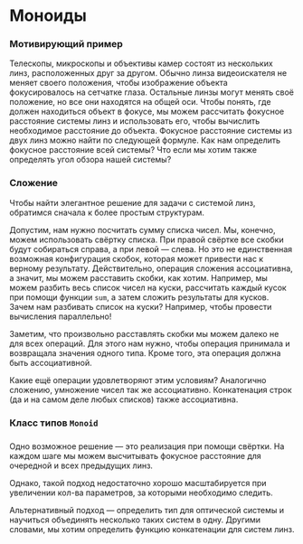 Моноиды
===

### Мотивирующий пример

Телескопы, микроскопы и объективы камер состоят из нескольких линз, расположенных друг за другом.
Обычно линза видеоискателя не меняет своего положения, чтобы изображение объекта фокусировалось на сетчатке глаза.
Остальные линзы могут менять своё положение, но все они находятся на общей оси.
Чтобы понять, где должен находиться объект в фокусе, мы можем рассчитать фокусное расстояние системы линз и использовать его, чтобы вычислить необходимое расстояние до объекта.
Фокусное расстояние системы из двух линз можно найти по следующей формуле.
Как нам определить фокусное расстояние всей системы?
Что если мы хотим также определять угол обзора нашей системы?

### Сложение

Чтобы найти элегантное решение для задачи с системой линз, обратимся сначала к более простым структурам.

Допустим, нам нужно посчитать сумму списка чисел.
Мы, конечно, можем использовать свёртку списка.
При правой свёртке все скобки будут собираться справа, а при левой — слева.
Но это не единственная возможная конфигурация скобок, которая может привести нас к верному результату.
Действительно, операция сложения ассоциативна, а значит, мы можем расставить скобки, как хотим.
Например, мы можем разбить весь список чисел на куски, рассчитать каждый кусок при помощи функции `sum`, а затем сложить результаты для кусков.
Зачем нам разбивать список на куски? Например, чтобы провести вычисления параллельно!

Заметим, что произвольно расставлять скобки мы можем далеко не для всех операций.
Для этого нам нужно, чтобы операция принимала и возвращала значения одного типа.
Кроме того, эта операция должна быть ассоциативной.

Какие ещё операции удовлетворяют этим условиям?
Аналогично сложению, умножение чисел так же ассоциативно.
Конкатенация строк (да и на самом деле любых списков) также ассоциативна.


### Класс типов `Monoid`

### 

### 

### 

Одно возможное решение — это реализация при помощи свёртки.
На каждом шаге мы можем высчитывать фокусное расстояние для очередной и всех предыдущих линз.

Однако, такой подход недостаточно хорошо масштабируется при увеличении кол-ва параметров, за которыми необходимо следить.

Альтернативный подход — определить тип для оптической системы и научиться объединять несколько таких систем в одну.
Другими словами, мы хотим определить функцию конкатенации для систем линз.

